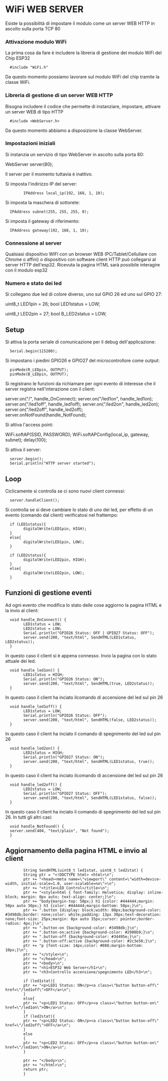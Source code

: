 # WiFi WEB SERVER

Esiste la possibilità di impostare il modulo come un server WEB HTTP in ascolto sulla porta TCP 80 


### Attivazione modulo WiFi

La prima cosa da fare è includere la libreria di gestione del modulo WiFi del Chip ESP32

      #include "WiFi.h"

Da questo momento possiamo lavorare sul modulo WiFi del chip tramite la classe WiFi. 

### Libreria di gestione di un server WEB HTTP

Bisogna includere il codice che permette di instanziare, impostare, attivare un server WEB di tipo HTTP 

      #include <WebServer.h>

Da questo momento abbiamo a disposizione la classe WebServer.

### Impostazioni iniziali

Si instanzia un servizio di tipo WebServer in ascolto sulla porta 80:  

WebServer server(80);

Il server per il momento tuttavia è inattivo. 


Si imposta l'indirizzo IP del server:

            IPAddress local_ip(192, 168, 1, 10);

Si imposta la maschera di sottorete:

      IPAddress subnet(255, 255, 255, 0);

Si imposta il gateway di riferimento:

      IPAddress gateway(192, 168, 1, 10);


### Connessione al server


Qualsiasi dispositivo WIFI con un browser WEB (PC/Tablet/Cellullare con Chrome o affini) o dispositivo con software client HTTP può collegarsi al server HTTP dell'esp32. Ricevuta la pagina HTML sarà possibile interagire con il modulo esp32


### Numero e stato dei led

Si collegano due led di colore diverso, uno sul GPIO 26 ed uno sul GPIO 27:


uint8_t LED1pin = 26;
bool LED1status = LOW;

uint8_t LED2pin = 27;
bool B_LED2status = LOW;


## Setup

Si attiva la porta seriale di comunicazione per il debug dell'applicazione:

      Serial.begin(115200);

Si impostano i piedini GPIO26 e GPIO27 del microcontrollore come output:

      pinMode(R_LEDpin, OUTPUT);
      pinMode(B_LEDpin, OUTPUT);

Si registrano le funzioni da richiamare per ogni evento di interesse che il server registra nell'interazione con il client:  

  server.on("/", handle_OnConnect);
  server.on("/led1on", handle_led1on);
  server.on("/led1off", handle_led1off);
  server.on("/led2on", handle_led2on);
  server.on("/led2off", handle_led2off);
  server.onNotFound(handle_NotFound);

Si attiva l'access point:

  WiFi.softAP(SSID, PASSWORD);
  WiFi.softAPConfig(local_ip, gateway, subnet);
  delay(100);

Si attiva il server:

      server.begin();
      Serial.println("HTTP server started");


## Loop

Ciclicamente si controlla se ci sono nuovi client connessi:

      server.handleClient();

Si controlla se si deve cambiare lo stato di uno dei led, per effetto di un evento (comando dal client) verificatosi nel frattempo:

  
      if (LED1status){
            digitalWrite(LED1pin, HIGH);
      }
      else{
            digitalWrite(LED1pin, LOW);
      }

      if (LED2status){
            digitalWrite(LED2pin, HIGH);
      }
      else{
            digitalWrite(LED2pin, LOW);
      }


## Funzioni di gestione eventi

Ad ogni evento che modifica lo stato delle cose aggiorno la pagina HTML e la invio al client:


      void handle_OnConnect() {
            LED1status = LOW;
            LED2status = LOW;
            Serial.println("GPIO26 Status: OFF | GPIO27 Status: OFF");
            server.send(200, "text/html", SendHTML(LED1status, LED2status));
      }

In questo caso il client si è appena connesso. Invio la pagina con lo stato attuale dei led.

      void handle_led1on() {
            LED1status = HIGH;
            Serial.println("GPIO26 Status: ON");
            server.send(200, "text/html", SendHTML(true, LED2status));
      }

In questo caso il client ha inciato ilcomando di accensione del led sul pin 26

      void handle_led1off() {
            LED1status = LOW;
            Serial.println("GPIO26 Status: OFF");
            server.send(200, "text/html", SendHTML(false, LED2status));
      }

In questo caso il client ha inciato il comando di spegnimento del led sul pin 26

      void handle_led2on() {
            LED2status = HIGH;
            Serial.println("GPIO27 Status: ON");
            server.send(200, "text/html", SendHTML(LED1status, true));
      }

In questo caso il client ha inciato ilcomando di accensione del led sul pin 26

      void handle_led2off() {
            LED2status = LOW;
            Serial.println("GPIO27 Status: OFF");
            server.send(200, "text/html", SendHTML(LED1status, false));
      }

In questo caso il client ha inciato il comando di spegnimento del led sul pin 26. In tutti gli altri casi:

      void handle_NotFound() {
      server.send(404, "text/plain", "Not found");
      }


## Aggiornamento della pagina HTML e invio al client 


            String SendHTML(uint8_t led1stat, uint8_t led2stat) {
            String ptr = "<!DOCTYPE html> <html>\n";
            ptr += "<head><meta name=\"viewport\" content=\"width=device-width, initial-scale=1.0, user-scalable=no\">\n";
            ptr += "<title>LED Control</title>\n";
            ptr += "<style>html { font-family: Helvetica; display: inline-block; margin: 0px auto; text-align: center;}\n";
            ptr += "body{margin-top: 50px;} h1 {color: #444444;margin: 50px auto 30px;} h3 {color: #444444;margin-bottom: 50px;}\n";
            ptr += ".button {display: block;width: 80px;background-color: #3498db;border: none;color: white;padding: 13px 30px;text-decoration: none;font-size: 25px;margin: 0px auto 35px;cursor: pointer;border-radius: 4px;}\n";
            ptr += ".button-on {background-color: #3498db;}\n";
            ptr += ".button-on:active {background-color: #2980b9;}\n";
            ptr += ".button-off {background-color: #34495e;}\n";
            ptr += ".button-off:active {background-color: #2c3e50;}\n";
            ptr += "p {font-size: 14px;color: #888;margin-bottom: 10px;}\n";
            ptr += "</style>\n";
            ptr += "</head>\n";
            ptr += "<body>\n";
            ptr += "<h1>ESP32 Web Server</h1>\n";
            ptr += "<h3>Controllo accensione/spegnimento LED</h3>\n";

            if (led1stat){
            ptr += "<p>LED1 Status: ON</p><a class=\"button button-off\" href=\"/led1off\">OFF</a>\n";
            }
            else{
            ptr += "<p>LED1 Status: OFF</p><a class=\"button button-on\" href=\"/led1on\">ON</a>\n";
            }
            if (led2stat){
            ptr += "<p>LED2 Status: ON</p><a class=\"button button-off\" href=\"/led2off\">OFF</a>\n";
            }
            else
            {
            ptr += "<p>LED2 Status: OFF</p><a class=\"button button-on\" href=\"/led2on\">ON</a>\n";
            }

            ptr += "</body>\n";
            ptr += "</html>\n";
            return ptr;
            }